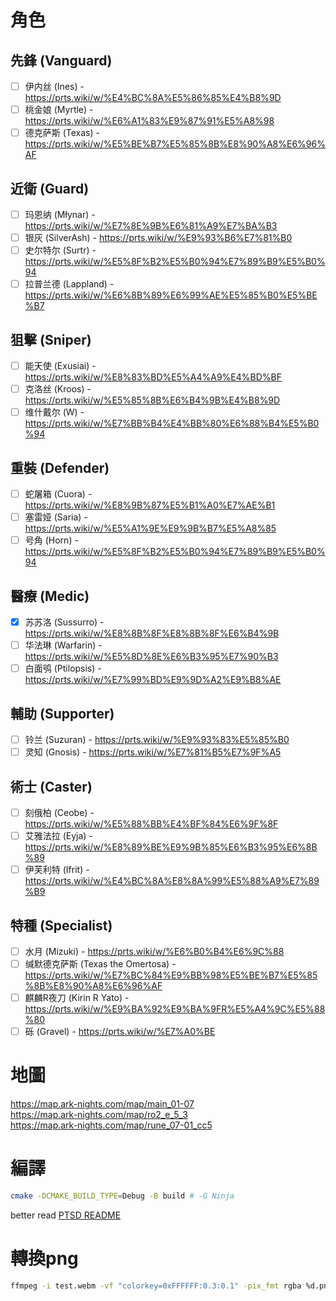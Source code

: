 # 角色  
## 先鋒 (Vanguard)
   - [ ] 伊内丝 (Ines) - https://prts.wiki/w/%E4%BC%8A%E5%86%85%E4%B8%9D
   - [ ] 桃金娘 (Myrtle) - https://prts.wiki/w/%E6%A1%83%E9%87%91%E5%A8%98
   - [ ] 德克萨斯 (Texas) - https://prts.wiki/w/%E5%BE%B7%E5%85%8B%E8%90%A8%E6%96%AF

## 近衛 (Guard)
   - [ ] 玛恩纳 (Młynar) - https://prts.wiki/w/%E7%8E%9B%E6%81%A9%E7%BA%B3
   - [ ] 银灰 (SilverAsh) - https://prts.wiki/w/%E9%93%B6%E7%81%B0
   - [ ] 史尔特尔 (Surtr) - https://prts.wiki/w/%E5%8F%B2%E5%B0%94%E7%89%B9%E5%B0%94
   - [ ] 拉普兰德 (Lappland) - https://prts.wiki/w/%E6%8B%89%E6%99%AE%E5%85%B0%E5%BE%B7

## 狙擊 (Sniper)
   - [ ] 能天使 (Exusiai) - https://prts.wiki/w/%E8%83%BD%E5%A4%A9%E4%BD%BF
   - [ ] 克洛丝 (Kroos) - https://prts.wiki/w/%E5%85%8B%E6%B4%9B%E4%B8%9D
   - [ ] 维什戴尔 (W) - https://prts.wiki/w/%E7%BB%B4%E4%BB%80%E6%88%B4%E5%B0%94

## 重裝 (Defender)
   - [ ] 蛇屠箱 (Cuora) - https://prts.wiki/w/%E8%9B%87%E5%B1%A0%E7%AE%B1
   - [ ] 塞雷娅 (Saria) - https://prts.wiki/w/%E5%A1%9E%E9%9B%B7%E5%A8%85
   - [ ] 号角 (Horn) - https://prts.wiki/w/%E5%8F%B2%E5%B0%94%E7%89%B9%E5%B0%94

## 醫療 (Medic)
   - [x] 苏苏洛 (Sussurro) - https://prts.wiki/w/%E8%8B%8F%E8%8B%8F%E6%B4%9B
   - [ ] 华法琳 (Warfarin) - https://prts.wiki/w/%E5%8D%8E%E6%B3%95%E7%90%B3
   - [ ] 白面鸮 (Ptilopsis) - https://prts.wiki/w/%E7%99%BD%E9%9D%A2%E9%B8%AE

## 輔助 (Supporter)
   - [ ] 铃兰 (Suzuran) - https://prts.wiki/w/%E9%93%83%E5%85%B0
   - [ ] 灵知 (Gnosis) - https://prts.wiki/w/%E7%81%B5%E7%9F%A5

## 術士 (Caster)
   - [ ] 刻俄柏 (Ceobe) - https://prts.wiki/w/%E5%88%BB%E4%BF%84%E6%9F%8F
   - [ ] 艾雅法拉 (Eyja) - https://prts.wiki/w/%E8%89%BE%E9%9B%85%E6%B3%95%E6%8B%89
   - [ ] 伊芙利特 (Ifrit) - https://prts.wiki/w/%E4%BC%8A%E8%8A%99%E5%88%A9%E7%89%B9

## 特種 (Specialist)
   - [ ] 水月 (Mizuki) - https://prts.wiki/w/%E6%B0%B4%E6%9C%88
   - [ ] 缄默德克萨斯 (Texas the Omertosa) - https://prts.wiki/w/%E7%BC%84%E9%BB%98%E5%BE%B7%E5%85%8B%E8%90%A8%E6%96%AF
   - [ ] 麒麟R夜刀 (Kirin R Yato) - https://prts.wiki/w/%E9%BA%92%E9%BA%9FR%E5%A4%9C%E5%88%80
   - [ ] 砾 (Gravel) - https://prts.wiki/w/%E7%A0%BE
# 地圖
https://map.ark-nights.com/map/main_01-07  
https://map.ark-nights.com/map/ro2_e_5_3  
https://map.ark-nights.com/map/rune_07-01_cc5  
# 編譯
```sh
cmake -DCMAKE_BUILD_TYPE=Debug -B build # -G Ninja
 ```
better read [PTSD README](https://github.com/ntut-open-source-club/practical-tools-for-simple-design)  
# 轉換png
``` sh
ffmpeg -i test.webm -vf "colorkey=0xFFFFFF:0.3:0.1" -pix_fmt rgba %d.png
```

